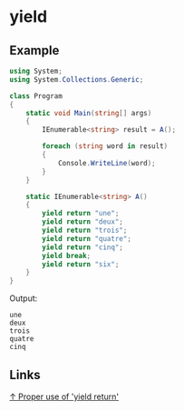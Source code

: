 # yield

## Example

```csharp
using System;
using System.Collections.Generic;

class Program
{
    static void Main(string[] args)
    {
        IEnumerable<string> result = A();

        foreach (string word in result)
        {
            Console.WriteLine(word);
        }
    }

    static IEnumerable<string> A()
    {
        yield return "une";
        yield return "deux";
        yield return "trois";
        yield return "quatre";
        yield return "cinq";
        yield break;
        yield return "six";
    }
}
```

Output:

```output
une
deux
trois
quatre
cinq
```

## Links

[↑ Proper use of 'yield return'](https://stackoverflow.com/questions/410026/proper-use-of-yield-return)
